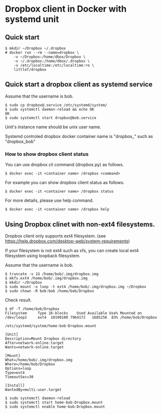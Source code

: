 # Dropbox client in Docker with systemd unit

## Quick start

```shell-session
$ mkdir ~/Dropbox ~/.dropbox
# docker run --rm --name=dropbox \
    -v ~/Dropbox:/home/dbox/Dropbox \
    -v ~/.dropbox:/home/dbox/.dropbox \
    -v /etc/localtime:/etc/localtime:ro \
    littlef/dropbox
```

## Quick start a dropbox client as systemd service

Assume that the username is bob.

```shell-session
$ sudo cp dropbox@.service /etc/systemd/system/
$ sudo systemctl daemon-reload && echo OK
OK
$ sudo systemctl start dropbox@bob.service
```

Unit's instance name should be unix user name.

Systemd controled dropbox docker container name is "dropbox_<instance name>" such as "dropbox_bob"

### How to show dropbox client status

You can use dropbox cli command (dropbox.py) as follows.

```shell-session
$ docker exec -it <container name> /dropbox <command>
```

For example you can show dropbox client status as follows.

```shell-session
$ docker exec -it <container name> /dropbox status
```

For more details, please use help command.

```shell-session
$ docker exec -it <container name> /dropbox help
```

## Using Dropbox clinet with non-ext4 filesystems. 

Dropbox client only supports ext4 filesystem.
(see https://help.dropbox.com/desktop-web/system-requirements)

If your filesystem is not ext4 such as xfs, you can create local ext4 filesystem using loopback filesystem.

Assume that the username is bob.

```shell-session
$ truncate -s 1G /home/bob/.img/dropbox.img
$ mkfs.ext4 /home/bob/.img/dropbox.img
$ mkdir ~/Dropbox
$ sudo mount -o loop -t ext4 /home/bob/.img/dropbox.img ~/Dropbox
$ sudo chown -R bob:bob /home/bob/Dropbox
```

Check result.

```shell-session
$ df -T /home/bob/Dropbox
Filesystem     Type 1K-blocks    Used Available Use% Mounted on
/dev/loop2     ext4  10190100 7964172   1685256  83% /home/bob/Dropbox
```

`/etc/systemd/system/home-bob-Dropbox.mount`

```
[Unit]
Description=Mount Dropbox directory
After=network-online.target
Wants=network-online.target

[Mount]
What=/home/bob/.img/dropbox.img
Where=/home/bob/Dropbox
Options=loop
Type=ext4
TimeoutSec=30

[Install]
WantedBy=multi-user.target
```

```shell-session
$ sudo systemctl daemon-reload
$ sudo systemctl start home-bob-Dropbox.mount
$ sudo systemctl enable home-bob-Dropbox.mount
```
